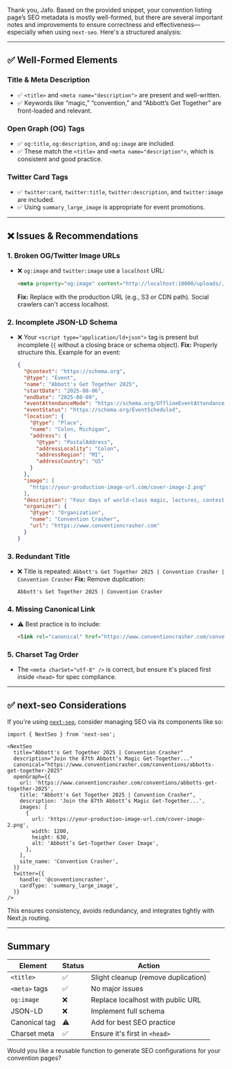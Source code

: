 Thank you, Jafo. Based on the provided snippet, your convention listing page’s SEO metadata is mostly well-formed, but there are several important notes and improvements to ensure correctness and effectiveness—especially when using `next-seo`. Here's a structured analysis:

---

## ✅ **Well-Formed Elements**

### Title & Meta Description

* ✅ `<title>` and `<meta name="description">` are present and well-written.
* ✅ Keywords like “magic,” “convention,” and “Abbott’s Get Together” are front-loaded and relevant.

### Open Graph (OG) Tags

* ✅ `og:title`, `og:description`, and `og:image` are included.
* ✅ These match the `<title>` and `<meta name="description">`, which is consistent and good practice.

### Twitter Card Tags

* ✅ `twitter:card`, `twitter:title`, `twitter:description`, and `twitter:image` are included.
* ✅ Using `summary_large_image` is appropriate for event promotions.

---

## ❌ **Issues & Recommendations**

### 1. **Broken OG/Twitter Image URLs**

* ❌ `og:image` and `twitter:image` use a `localhost` URL:

  ```html
  <meta property="og:image" content="http://localhost:10000/uploads/..." />
  ```

  **Fix:** Replace with the production URL (e.g., S3 or CDN path). Social crawlers can't access localhost.

### 2. **Incomplete JSON-LD Schema**

* ❌ Your `<script type="application/ld+json">` tag is present but incomplete (`{` without a closing brace or schema object).
  **Fix:** Properly structure this. Example for an event:

  ```json
  {
    "@context": "https://schema.org",
    "@type": "Event",
    "name": "Abbott's Get Together 2025",
    "startDate": "2025-08-06",
    "endDate": "2025-08-09",
    "eventAttendanceMode": "https://schema.org/OfflineEventAttendanceMode",
    "eventStatus": "https://schema.org/EventScheduled",
    "location": {
      "@type": "Place",
      "name": "Colon, Michigan",
      "address": {
        "@type": "PostalAddress",
        "addressLocality": "Colon",
        "addressRegion": "MI",
        "addressCountry": "US"
      }
    },
    "image": [
      "https://your-production-image-url.com/cover-image-2.png"
    ],
    "description": "Four days of world-class magic, lectures, contests, and street performances...",
    "organizer": {
      "@type": "Organization",
      "name": "Convention Crasher",
      "url": "https://www.conventioncrasher.com"
    }
  }
  ```

### 3. **Redundant Title**

* ❌ Title is repeated: `Abbott's Get Together 2025 | Convention Crasher | Convention Crasher`
  **Fix:** Remove duplication:

  ```
  Abbott's Get Together 2025 | Convention Crasher
  ```

### 4. **Missing Canonical Link**

* ⚠️ Best practice is to include:

  ```html
  <link rel="canonical" href="https://www.conventioncrasher.com/conventions/abbotts-get-together-2025" />
  ```

### 5. **Charset Tag Order**

* The `<meta charSet="utf-8" />` is correct, but ensure it's placed first inside `<head>` for spec compliance.

---

## ✅ **next-seo Considerations**

If you're using [`next-seo`](https://github.com/garmeeh/next-seo), consider managing SEO via its components like so:

```tsx
import { NextSeo } from 'next-seo';

<NextSeo
  title="Abbott's Get Together 2025 | Convention Crasher"
  description="Join the 87th Abbott’s Magic Get-Together..."
  canonical="https://www.conventioncrasher.com/conventions/abbotts-get-together-2025"
  openGraph={{
    url: 'https://www.conventioncrasher.com/conventions/abbotts-get-together-2025',
    title: "Abbott's Get Together 2025 | Convention Crasher",
    description: 'Join the 87th Abbott’s Magic Get-Together...',
    images: [
      {
        url: 'https://your-production-image-url.com/cover-image-2.png',
        width: 1200,
        height: 630,
        alt: 'Abbott’s Get-Together Cover Image',
      },
    ],
    site_name: 'Convention Crasher',
  }}
  twitter={{
    handle: '@conventioncrasher',
    cardType: 'summary_large_image',
  }}
/>
```

This ensures consistency, avoids redundancy, and integrates tightly with Next.js routing.

---

## Summary

| Element       | Status | Action                              |
| ------------- | ------ | ----------------------------------- |
| `<title>`     | ✅      | Slight cleanup (remove duplication) |
| `<meta>` tags | ✅      | No major issues                     |
| `og:image`    | ❌      | Replace localhost with public URL   |
| JSON-LD       | ❌      | Implement full schema               |
| Canonical tag | ⚠️     | Add for best SEO practice           |
| Charset meta  | ✅      | Ensure it's first in `<head>`       |

Would you like a reusable function to generate SEO configurations for your convention pages?
